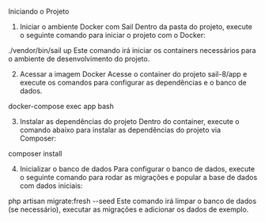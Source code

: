 Iniciando o Projeto

1. Iniciar o ambiente Docker com Sail
Dentro da pasta do projeto, execute o seguinte comando para iniciar o projeto com o Docker:


./vendor/bin/sail up
Este comando irá iniciar os containers necessários para o ambiente de desenvolvimento do projeto.

2. Acessar a imagem Docker
Acesse o container do projeto sail-8/app e execute os comandos para configurar as dependências e o banco de dados.


docker-compose exec app bash

3. Instalar as dependências do projeto
Dentro do container, execute o comando abaixo para instalar as dependências do projeto via Composer:


composer install

4. Inicializar o banco de dados
Para configurar o banco de dados, execute o seguinte comando para rodar as migrações e popular a base de dados com dados iniciais:


php artisan migrate:fresh --seed
Este comando irá limpar o banco de dados (se necessário), executar as migrações e adicionar os dados de exemplo.

